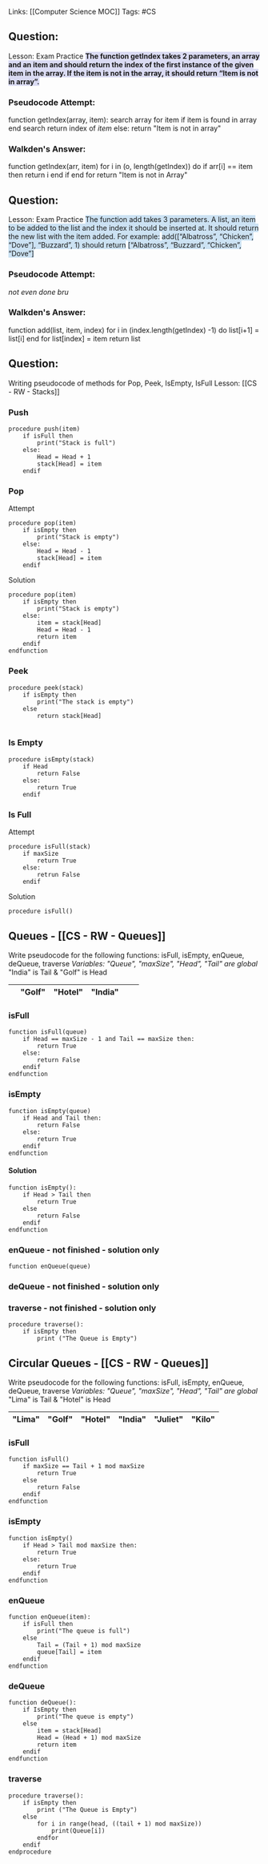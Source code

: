 Links: [[Computer Science MOC]]
Tags: #CS 
## Question:
Lesson: Exam Practice
**<span style="background:rgba(74, 82, 199, 0.2)">The function getIndex takes 2 parameters, an array and an item and should return the index of the first instance of the given item in the array. If the item is not in the array, it should return “Item is not in array”.</span>**
### Pseudocode Attempt:
function getIndex(array, item):
	search array for item
	if item is found in array
		end search
		return index of *item*
	else:
		return "Item is not in array"
### Walkden's Answer:
function getIndex(arr, item)
	for i in (o, length(getIndex)) do
		if arr[i] == item then
			return i
		end if
	end for
	return "Item is not in Array"
## Question:
Lesson: Exam Practice
<span style="background:rgba(5, 117, 197, 0.2)">The function add takes 3 parameters. A list, an item to be added to the list and the index it should be inserted at. It should return the new list with the item added. For example:</span>
<span style="background:rgba(5, 117, 197, 0.2)">add([“Albatross”, “Chicken”, “Dove”], “Buzzard”, 1) should return</span>
<span style="background:rgba(5, 117, 197, 0.2)">[“Albatross”, “Buzzard”, “Chicken”, “Dove”]</span>
### Pseudocode Attempt:
*not even done bru*
### Walkden's Answer:
function add(list, item, index)
	for i in (index.length(getIndex) -1) do
			list[i+1] = list[i]
	end for
	list[index] = item
	return list

## Question:
Writing pseudocode of methods for Pop, Peek, IsEmpty, IsFull
Lesson: [[CS - RW - Stacks]]

### Push
```
procedure push(item)
	if isFull then
		print("Stack is full")
	else:
		Head = Head + 1
		stack[Head] = item
	endif
```
### Pop
Attempt
```
procedure pop(item)
	if isEmpty then
		print("Stack is empty")
	else:			
		Head = Head - 1
		stack[Head] = item
	endif
```
Solution
```
procedure pop(item)
	if isEmpty then
		print("Stack is empty")
	else:			
		item = stack[Head]
		Head = Head - 1
		return item
	endif
endfunction
```
### Peek
```
procedure peek(stack)
	if isEmpty then
		print("The stack is empty")
	else
		return stack[Head]
	
```
### Is Empty
```
procedure isEmpty(stack)
	if Head
		return False
	else:
		return True
	endif
```
### Is Full
Attempt
```
procedure isFull(stack)
	if maxSize
		return True
	else:
		retrun False
	endif
```
Solution
```
procedure isFull()
```
## Queues - [[CS - RW - Queues]] 
Write pseudocode for the following functions:
	isFull, isEmpty, enQueue, deQueue, traverse
	*Variables: "Queue", "maxSize", "Head", "Tail" are global*
	"India" is Tail & "Golf" is Head

|     | "Golf" | "Hotel" | "India" |     |     |
| --- | ------ | ------- | ------- | --- | --- |

### isFull
```
function isFull(queue)
	if Head == maxSize - 1 and Tail == maxSize then:
		return True
	else:
		return False
	endif
endfunction

```
### isEmpty
```
function isEmpty(queue)
	if Head and Tail then:
		return False
	else:
		return True
	endif
endfunction
```
#### Solution
```
function isEmpty():
	if Head > Tail then
		return True
	else
		return False
	endif
endfunction
```
### enQueue - not finished - solution only
```
function enQueue(queue)
```
### deQueue - not finished - solution only
### traverse - not finished - solution only
```
procedure traverse():
	if isEmpty then
		print ("The Queue is Empty")
```
## Circular Queues - [[CS - RW - Queues]] 
Write pseudocode for the following functions:
	isFull, isEmpty, enQueue, deQueue, traverse
	*Variables: "Queue", "maxSize", "Head", "Tail" are global*
	"Lima" is Tail & "Hotel" is Head

| "Lima" | "Golf" | "Hotel" | "India" | "Juliet" | "Kilo" |
| ------ | ------ | ------- | ------- | -------- | ------ |

### isFull
```
function isFull()
	if maxSize == Tail + 1 mod maxSize
		return True
	else
		return False
	endif
endfunction

```
### isEmpty
```
function isEmpty()
	if Head > Tail mod maxSize then:
		return True
	else:
		return True
	endif
endfunction
```
### enQueue 
```
function enQueue(item):
	if isFull then
		print("The queue is full")
	else
		Tail = (Tail + 1) mod maxSize
		queue[Tail] = item
	endif
endfunction
```
### deQueue 
```
function deQueue():  
	if IsEmpty then  
		print("The queue is empty")  
	else  
		item = stack[Head]  
		Head = (Head + 1) mod maxSize  
		return item  
	endif  
endfunction
```
### traverse
```
procedure traverse():
	if isEmpty then
		print ("The Queue is Empty")
	else
		for i in range(head, ((tail + 1) mod maxSize))
			print(Queue[i])
		endfor
	endif
endprocedure
```